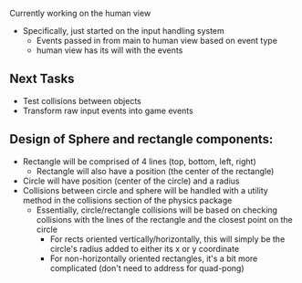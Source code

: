 Currently working on the human view

- Specifically, just started on the input handling system
	- Events passed in from main to human view based on event type
	- human view has its will with the events

Next Tasks
----------
- Test collisions between objects
- Transform raw input events into game events

Design of Sphere and rectangle components:
------------------------------------------
- Rectangle will be comprised of 4 lines (top, bottom, left, right)
  - Rectangle will also have a position (the center of the rectangle)
- Circle will have position (center of the circle) and a radius
- Collisions between circle and sphere will be handled with a utility method in the 
  collisions section of the physics package
  - Essentially, circle/rectangle collisions will be based on checking collisions with the lines
    of the rectangle and the closest point on the circle
	- For rects oriented vertically/horizontally, this will simply be the circle's radius added to 
	  either its x or y coordinate
	- For non-horizontally oriented rectangles, it's a bit more complicated (don't need to address for quad-pong)
